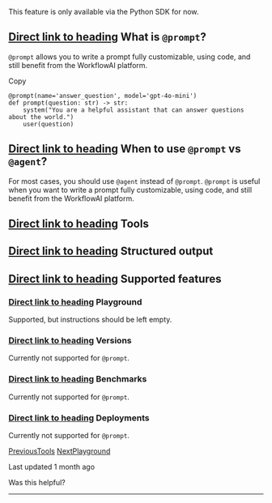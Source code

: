 This feature is only available via the Python SDK for now.

## [Direct link to heading](https://docs.workflowai.com/concepts/prompt\#what-is-prompt)    What is `@prompt`?

`@prompt` allows you to write a prompt fully customizable, using code, and still benefit from the WorkflowAI platform.

Copy

```inline-grid min-w-full grid-cols-[auto_1fr] p-2 [count-reset:line]
@prompt(name='answer_question', model='gpt-4o-mini')
def prompt(question: str) -> str:
    system("You are a helpful assistant that can answer questions about the world.")
    user(question)
```

## [Direct link to heading](https://docs.workflowai.com/concepts/prompt\#when-to-use-prompt-vs-agent)    When to use `@prompt` vs `@agent`?

For most cases, you should use `@agent` instead of `@prompt`. `@prompt` is useful when you want to write a prompt fully customizable, using code, and still benefit from the WorkflowAI platform.

## [Direct link to heading](https://docs.workflowai.com/concepts/prompt\#tools)    Tools

## [Direct link to heading](https://docs.workflowai.com/concepts/prompt\#structured-output)    Structured output

## [Direct link to heading](https://docs.workflowai.com/concepts/prompt\#supported-features)    Supported features

### [Direct link to heading](https://docs.workflowai.com/concepts/prompt\#playground)    Playground

Supported, but instructions should be left empty.

### [Direct link to heading](https://docs.workflowai.com/concepts/prompt\#versions)    Versions

Currently not supported for `@prompt`.

### [Direct link to heading](https://docs.workflowai.com/concepts/prompt\#benchmarks)    Benchmarks

Currently not supported for `@prompt`.

### [Direct link to heading](https://docs.workflowai.com/concepts/prompt\#deployments)    Deployments

Currently not supported for `@prompt`.

[PreviousTools](https://docs.workflowai.com/concepts/tools) [NextPlayground](https://docs.workflowai.com/features/playground)

Last updated 1 month ago

Was this helpful?

* * *